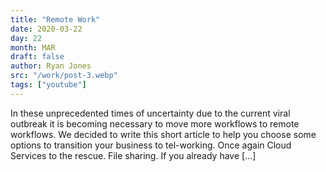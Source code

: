 ```yaml
---
title: "Remote Work"
date: 2020-03-22
day: 22
month: MAR
draft: false
author: Ryan Jones
src: "/work/post-3.webp"
tags: ["youtube"]
---
```


In these unprecedented times of uncertainty due to the current viral outbreak it is becoming necessary to move more workflows to remote workflows.  We decided to write this short article to help you choose some options to transition your business to tel-working. Once again Cloud Services to the rescue. File sharing. If you already have […]
